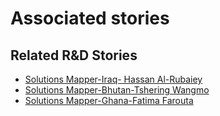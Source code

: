 # Associated stories

<!-- !!DO NOT REMOVE!! start autogenerated hyperlinks -->
## Related R&D Stories
- [Solutions Mapper\-Iraq\- Hassan Al\-Rubaiey](/stories/?doc=SolutionMappers_IRQ)
- [Solutions Mapper\-Bhutan\-Tshering Wangmo](/stories/?doc=SolutionMappers_BTN)
- [Solutions Mapper\-Ghana\-Fatima Farouta](/stories/?doc=SolutionMappers_GHA)
<!-- !!DO NOT REMOVE!! end autogenerated hyperlinks -->